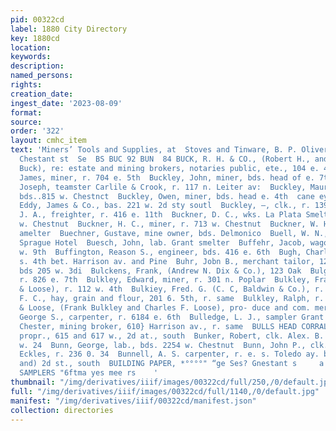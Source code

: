 ```yaml
---
pid: 00322cd
label: 1880 City Directory
key: 1880cd
location: 
keywords: 
description: 
named_persons: 
rights: 
creation_date: 
ingest_date: '2023-08-09'
format: 
source: 
order: '322'
layout: cmhc_item
text: 'Miners’ Tools and Supplies, at  Stoves and Tinware, B. P. Oliver''s, 127 E.
  Chestant st  Se  BS BUC 92 BUN  84 BUCK, R. H. & CO., (Robert H., and Charles W.
  Buck), re: estate and mining brokers, notaries public, ete., 104 e. 4  Buckley,
  James, miner, r. 704 e. 5th  Buckley, John, miner, bds. head of e. 7th  Buckley,
  Joseph, teamster Carlile & Crook, r. 117 n. Leiter av:  Buckley, Maurice, lab.,
  bds..815 w. Chestnct  Buckley, Owen, miner, bds. head e. 4th  cane eye W., lab.
  Eddy, James & Co., bas. 221 w. 2d sty soutl  Buckley, —, clk., r. 139 e. Chestnut  Buckmaster,
  J. A., freighter, r. 416 e. 11th  Buckner, D. C., wks. La Plata Smelter, r. 718
  w. Chestnut  Buckner, H. C., miner, r. 713 w. Chestnut  Buckner, W. H., wks. Grant
  amelter  Buechner, Gustave, mine owner, bds. Delmonico  Buell, W. N., miner, bds.
  Sprague Hotel  Buesch, John, lab. Grant smelter  Buffehr, Jacob, wagonmkr., r. 138
  w. 9th  Buffington, Reason S., engineer, bds. 416 e. 6th  Bugh, Charles T., r. s.
  s. 4th bet. Harrison av. and Pine  Buhr, Jobn B., merchant tailor, 1244 w. Chestnut,
  bds 205 w. 3di  Bulckens, Frank, (Andrew N. Dix & Co.), 123 Oak  Bulger, John, miner,
  r. 826 e. 7th  Bulkley, Edward, miner, r. 301 n. Poplar  Bulkley, Frank, (Bulkley
  & Loose), r. 112 w. 4th  Bulkiey, Fred. G. (C. C, Baldwin & Co.), r. 112 w. 4th  Bulkley,
  F. C., hay, grain and flour, 201 6. 5th, r. same  Bulkley, Ralph, r. 319 e. 4th  Bulkley
  & Loose, (Frank Bulkley and Charles F. Loose), pro- duce and com. mer., 122 e, 3d  Bullard,
  George S., carpenter, r. 6184 e. 6th  Bulledge, L. J., sampler Grant smelter  Bullock,
  Chester, mining broker, 610} Harrison av., r. same  BULLS HEAD CORRAL, R. J. Donnen,
  propr., 615 and 617 w., 2d at., south  Bunker, Robert, clk. Alex. B. Eliel, r. 112
  w. 24  Bunn, George, lab., bds. 2254 w. Chestnut  Bunn, John P., clk. Londoner &
  Eckles, r. 236 0. 34  Bunnell, A. S. carpenter, r. e. s. Toledo ay. bet. Chestnut
  and) 2d st., south  BUILDING PAPER, *°°°°" “ge Ses? Gnestant s     a          rh  a  ORE
  SAMPLERS "6ftma yes mee rs    '
thumbnail: "/img/derivatives/iiif/images/00322cd/full/250,/0/default.jpg"
full: "/img/derivatives/iiif/images/00322cd/full/1140,/0/default.jpg"
manifest: "/img/derivatives/iiif/00322cd/manifest.json"
collection: directories
---
```

